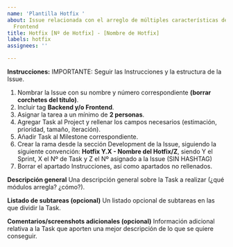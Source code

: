 ```yaml
---
name: 'Plantilla Hotfix '
about: Issue relacionada con el arreglo de múltiples características de Backend y/o
  Frontend
title: Hotfix [Nº de Hotfix] - [Nombre de Hotfix]
labels: hotfix
assignees: ''

---
```


**Instrucciones:**
IMPORTANTE: Seguir las Instrucciones y la estructura de la Issue.
1. Nombrar la Issue con su nombre y número correspondiente **(borrar corchetes del título)**.
2. Incluir tag **Backend y/o Frontend**.
3. Asignar la tarea a un mínimo de **2 personas**.
4. Agregar Task al Project y rellenar los campos necesarios (estimación, prioridad, tamaño, iteración).
5. Añadir Task al Milestone correspondiente.
6. Crear la rama desde la sección Development de la Issue, siguiendo la siguiente convención:
    **Hotfix Y.X - Nombre del Hotfix/Z**, siendo Y el Sprint, X el Nº de Task y Z el Nº asignado a la Issue (SIN HASHTAG)
7. Borrar el apartado Instrucciones, así como apartados no rellenados.

**Descripción general**
Una descripción general sobre la Task a realizar (¿qué módulos arregla? ¿cómo?).

**Listado de subtareas (opcional)**
Un listado opcional de subtareas en las que dividir la Task. 

**Comentarios/screenshots adicionales (opcional)**
Información adicional relativa a la Task que aporten una mejor descripción de lo que se quiere conseguir.
